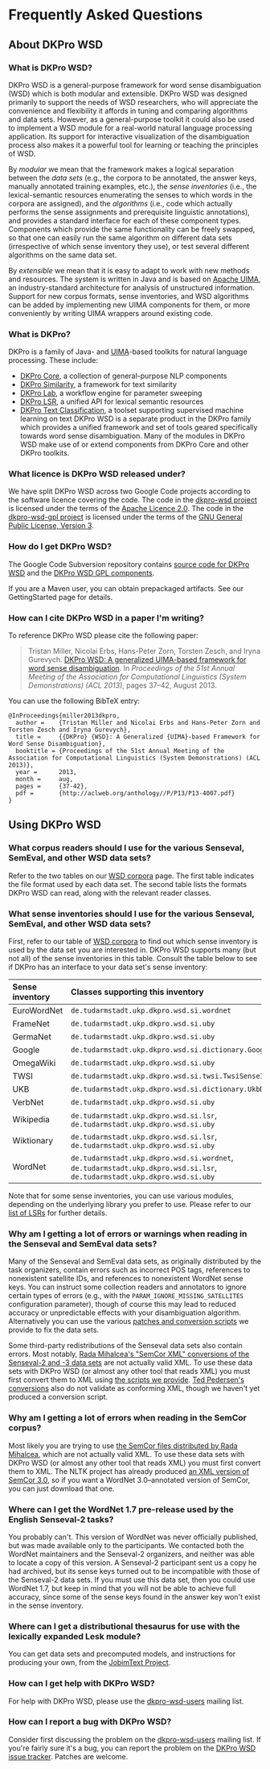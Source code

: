 # Frequently Asked Questions #



## About DKPro WSD ##

### What is DKPro WSD? ###

DKPro WSD is a general-purpose framework for word sense disambiguation (WSD) which is both modular and extensible.  DKPro WSD was designed primarily to support the needs of WSD researchers, who will appreciate the convenience and flexibility it affords in tuning and comparing algorithms and data sets.  However, as a general-purpose toolkit it could also be used to implement a WSD module for a real-world natural language processing application.  Its support for interactive visualization of the disambiguation process also makes it a powerful tool for learning or teaching the principles of WSD.

By _modular_ we mean that the framework makes a logical separation between the _data sets_ (e.g., the corpora to be annotated, the answer keys, manually annotated training examples, etc.), the _sense inventories_ (i.e., the lexical-semantic resources enumerating the senses to which words in the corpora are assigned), and the _algorithms_ (i.e., code which actually performs the sense assignments and prerequisite linguistic annotations), and provides a standard interface for each of these component types.  Components which provide the same functionality can be freely swapped, so that one can easily run the same algorithm on different data sets (irrespective of which sense inventory they use), or test several different algorithms on the same data set.

By _extensible_ we mean that it is easy to adapt to work with new methods and resources.  The system is written in Java and is based on [Apache UIMA](https://uima.apache.org/), an industry-standard architecture for analysis of unstructured information.  Support for new corpus formats, sense inventories, and WSD algorithms can be added by implementing new UIMA components for them, or more conveniently by writing UIMA wrappers around existing code.

### What is DKPro? ###

DKPro is a family of Java- and [UIMA](https://uima.apache.org/)-based toolkits for natural language processing.  These include:
  * [DKPro Core](https://code.google.com/p/dkpro-core-asl/), a collection of general-purpose NLP components
  * [DKPro Similarity](https://code.google.com/p/dkpro-similarity-asl/), a framework for text similarity
  * [DKPro Lab](https://code.google.com/p/dkpro-lab/), a workflow engine for parameter sweeping
  * [DKPro LSR](https://code.google.com/p/dkpro-lsr/), a unified API for lexical semantic resources
  * [DKPro Text Classification](https://code.google.com/p/dkpro-tc/), a toolset supporting supervised machine learning on text
DKPro WSD is a separate product in the DKPro family which provides a unified framework and set of tools geared specifically towards word sense disambiguation.  Many of the modules in DKPro WSD make use of or extend components from DKPro Core and other DKPro toolkits.

### What licence is DKPro WSD released under? ###

We have split DKPro WSD across two Google Code projects according to the software licence covering the code.  The code in the [dkpro-wsd project](https://code.google.com/p/dkpro-wsd/) is licensed under the terms of the [Apache Licence 2.0](http://www.apache.org/licenses/LICENSE-2.0).  The code in the [dkpro-wsd-gpl project](https://code.google.com/p/dkpro-wsd-gpl/) is licensed under the terms of the [GNU General Public License, Version 3](https://www.gnu.org/licenses/gpl.html).

### How do I get DKPro WSD? ###

The Google Code Subversion repository contains [source code for DKPro WSD](https://code.google.com/p/dkpro-wsd/source/checkout) and the [DKPro WSD GPL components](https://code.google.com/p/dkpro-wsd-gpl/source/checkout).

If you are a Maven user, you can obtain prepackaged artifacts.  See our GettingStarted page for details.

### How can I cite DKPro WSD in a paper I'm writing? ###

To reference DKPro WSD please cite the following paper:

> Tristan Miller, Nicolai Erbs, Hans-Peter Zorn, Torsten Zesch, and Iryna Gurevych. [DKPro WSD: A generalized UIMA-based framework for word sense disambiguation](http://aclweb.org/anthology//P/P13/P13-4007.pdf). In _Proceedings of the 51st Annual Meeting of the Association for Computational Linguistics (System Demonstrations) (ACL 2013)_, pages 37–42, August 2013.

You can use the following BibTeX entry:
```
@InProceedings{miller2013dkpro,
  author =    {Tristan Miller and Nicolai Erbs and Hans-Peter Zorn and Torsten Zesch and Iryna Gurevych},
  title =     {{DKPro} {WSD}: A Generalized {UIMA}-based Framework for Word Sense Disambiguation},
  booktitle = {Proceedings of the 51st Annual Meeting of the Association for Computational Linguistics (System Demonstrations) (ACL 2013)},
  year =      2013,
  month =     aug,
  pages =     {37-42},
  pdf =       {http://aclweb.org/anthology//P/P13/P13-4007.pdf}
}
```

## Using DKPro WSD ##

### What corpus readers should I use for the various Senseval, SemEval, and other WSD data sets? ###

Refer to the two tables on our [WSD corpora](WSDCorpora.md) page.  The first table indicates the file format used by each data set.  The second table lists the formats DKPro WSD can read, along with the relevant reader classes.

### What sense inventories should I use for the various Senseval, SemEval, and other WSD data sets? ###

First, refer to our table of [WSD corpora](WSDCorpora.md) to find out which sense inventory is used by the data set you are interested in.  DKPro WSD supports many (but not all) of the sense inventories in this table.  Consult the table below to see if DKPro has an interface to your data set's sense inventory:

| **Sense inventory** | **Classes supporting this inventory** |
|:--------------------|:--------------------------------------|
| EuroWordNet         | `de.tudarmstadt.ukp.dkpro.wsd.si.wordnet` |
| FrameNet            | `de.tudarmstadt.ukp.dkpro.wsd.si.uby` |
| GermaNet            | `de.tudarmstadt.ukp.dkpro.wsd.si.uby` |
| Google              | `de.tudarmstadt.ukp.dkpro.wsd.si.dictionary.GoogleDictionaryInventory` |
| OmegaWiki           | `de.tudarmstadt.ukp.dkpro.wsd.si.uby` |
| TWSI                | `de.tudarmstadt.ukp.dkpro.wsd.si.twsi.TwsiSenseInventory` |
| UKB                 | `de.tudarmstadt.ukp.dkpro.wsd.si.dictionary.UkbDictionaryInventory` |
| VerbNet             | `de.tudarmstadt.ukp.dkpro.wsd.si.uby` |
| Wikipedia           | `de.tudarmstadt.ukp.dkpro.wsd.si.lsr`, `de.tudarmstadt.ukp.dkpro.wsd.si.uby` |
| Wiktionary          | `de.tudarmstadt.ukp.dkpro.wsd.si.lsr`, `de.tudarmstadt.ukp.dkpro.wsd.si.uby` |
| WordNet             | `de.tudarmstadt.ukp.dkpro.wsd.si.wordnet`, `de.tudarmstadt.ukp.dkpro.wsd.si.lsr`, `de.tudarmstadt.ukp.dkpro.wsd.si.uby` |

Note that for some sense inventories, you can use various modules, depending on the underlying library you prefer to use. Please refer to our [list of LSRs](LSRs.md) for further details.

### Why am I getting a lot of errors or warnings when reading in the Senseval and SemEval data sets? ###

Many of the Senseval and SemEval data sets, as originally distributed by the task organizers, contain errors such as incorrect POS tags, references to nonexistent satellite IDs, and references to nonexistent WordNet sense keys.  You can instruct some collection readers and annotators to ignore certain types of errors (e.g., with the `PARAM_IGNORE_MISSING_SATELLITES` configuration parameter), though of course this may lead to reduced accuracy or unpredictable effects with your disambiguation algorithm.  Alternatively you can use the various [patches and conversion scripts](https://code.google.com/p/dkpro-wsd/source/browse/#svn%2Ftrunk%2Fde.tudarmstadt.ukp.dkpro.wsd.senseval%2Fsrc%2Fmain%2Fresources) we provide to fix the data sets.

Some third-party redistributions of the Senseval data sets also contain errors.  Most notably, [Rada Mihalcea's "SemCor XML" conversions of the Senseval-2 and -3 data sets](http://www.cse.unt.edu/~rada/downloads.html#sensevalsemcor) are not actually valid XML.  To use these data sets with DKPro WSD (or almost any other tool that reads XML) you must first convert them to XML using [the scripts we provide](https://code.google.com/p/dkpro-wsd/source/browse/#svn%2Ftrunk%2Fde.tudarmstadt.ukp.dkpro.wsd.senseval%2Fsrc%2Fmain%2Fresources).  [Ted Pedersen's conversions](http://www.d.umn.edu/~tpederse/data.html) also do not validate as conforming XML, though we haven't yet produced a conversion script.

### Why am I getting a lot of errors when reading in the SemCor corpus? ###

Most likely you are trying to use [the SemCor files distributed by Rada Mihalcea](http://www.cse.unt.edu/~rada/downloads.html#semcor), which are not actually valid XML.  To use these data sets with DKPro WSD (or almost any other tool that reads XML) you must first convert them to XML.  The NLTK project has already produced [an XML version of SemCor 3.0](http://nltk.github.com/nltk_data/packages/corpora/semcor.zip), so if you want a WordNet 3.0–annotated version of SemCor, you can just download that one.

### Where can I get the WordNet 1.7 pre-release used by the English Senseval-2 tasks? ###

You probably can't.  This version of WordNet was never officially published, but was made available only to the participants.  We contacted both the WordNet maintainers and the Senseval-2 organizers, and neither was able to locate a copy of this version.  A Senseval-2 participant sent us a copy he had archived, but its sense keys turned out to be incompatible with those of the Senseval-2 data sets.  If you must use this data set, then you could use WordNet 1.7, but keep in mind that you will not be able to achieve full accuracy, since some of the sense keys found in the answer key won't exist in the sense inventory.

### Where can I get a distributional thesaurus for use with the lexically expanded Lesk module? ###

You can get data sets and precomputed models, and instructions for producing your own, from the [JobimText Project](http://sourceforge.net/p/jobimtext/wiki/Home/).

### How can I get help with DKPro WSD? ###

For help with DKPro WSD, please use the [dkpro-wsd-users](http://groups.google.com/group/dkpro-wsd-users) mailing list.

### How can I report a bug with DKPro WSD? ###

Consider first discussing the problem on the [dkpro-wsd-users](http://groups.google.com/group/dkpro-wsd-users) mailing list.  If you're fairly sure it's a bug, you can report the problem on the [DKPro WSD issue tracker](https://code.google.com/p/dkpro-wsd/issues/list).  Patches are welcome.
